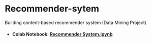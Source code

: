 # Recommender-sytem
Building content-based recommender system (Data Mining Project)

 - <h4>Colab Notebook: <a href="https://colab.research.google.com/drive/1LQagLxseqkjLEsNik6tXkhOsDptnb7SJ#scrollTo=cWZ9TzPJUx5R" target="blank">Recommender System.ipynb</a> </h4>
